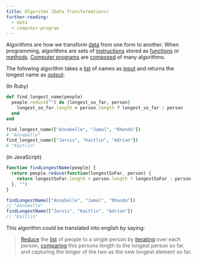 ```yaml
---
title: Algoritms (Data Transformations)
further-reading:
  - data
  - computer-program
---
```

Algorithms are how we transform [data](/data) from one form to another. When
programming, algorithms are sets of [instructions](/instruction) stored as
[functions](/function) or [methods](/method). [Computer
programs](/computer-program) are [composed](/composition) of many algorithms.


The following algorithm takes a
[list](/array-data-type) of names as [input](/input) and
returns the longest name as [output](/output):

(In Ruby)

```ruby
def find_longest_name(people)
  people.reduce("") do |longest_so_far, person|
    longest_so_far.length > person.length ? longest_so_far : person
  end
end

find_longest_name(["Annabelle", "Jamal", "Rhonda"])
# "Annabelle"
find_longest_name(["Jarvis", "Kaitlin", "Adrian"])
# "Kaitlin"
```

(in JavaScript)

```javascript
function findLongestName(people) {
  return people.reduce(function(longestSoFar, person) {
    return longestSoFar.length > person.length ? longestSoFar : person;
  }, "")
}

findLongestName(["Annabelle", "Jamal", "Rhonda"])
// "Annabelle"
findLongestName(["Jarvis", "Kaitlin", "Adrian"])
// "Kaitlin"
```

This algorithm could be translated into english by saying:

> [Reduce](/enumerable#reduce) the [list](/array-data-type) of people to a
single person by [iterating](/loops#iteration) over each person,
[comparing](/comparison#ternary) this persons length to the longest person so
far, and capturing the longer of the two as the new longest element so far.
